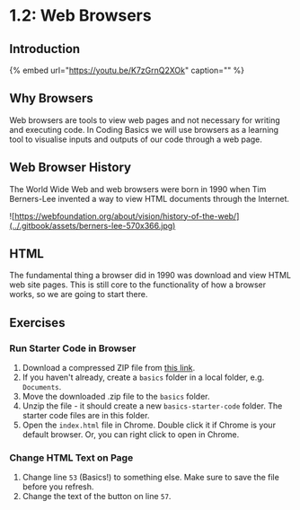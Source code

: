 # 1.2: Web Browsers

## Introduction

{% embed url="https://youtu.be/K7zGrnQ2XOk" caption="" %}

## Why Browsers

Web browsers are tools to view web pages and not necessary for writing and executing code. In Coding Basics we will use browsers as a learning tool to visualise inputs and outputs of our code through a web page.

## Web Browser History

The World Wide Web and web browsers were born in 1990 when Tim Berners-Lee invented a way to view HTML documents through the Internet.

![https://webfoundation.org/about/vision/history-of-the-web/](../.gitbook/assets/berners-lee-570x366.jpg)

## HTML

The fundamental thing a browser did in 1990 was download and view HTML web site pages. This is still core to the functionality of how a browser works, so we are going to start there.

## Exercises

### Run Starter Code in Browser

1. Download a compressed ZIP file from [this link](https://github.com/rocketacademy/swe101-starter-code/archive/main.zip).
2. If you haven't already, create a `basics` folder in a local folder, e.g. `Documents`.
3. Move the downloaded .zip file to the `basics` folder.
4. Unzip the file - it should create a new `basics-starter-code` folder. The starter code files are in this folder.
5. Open the `index.html` file in Chrome. Double click it if Chrome is your default browser. Or, you can right click to open in Chrome.

### Change HTML Text on Page

1. Change line `53` \(Basics!\) to something else. Make sure to save the file before you refresh.
2. Change the text of the button on line `57`.

